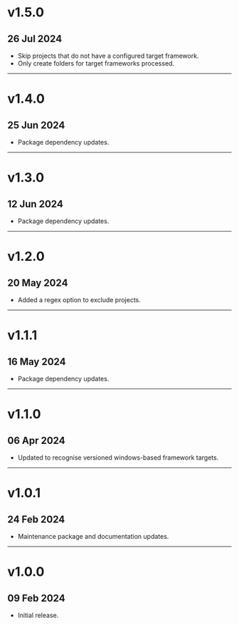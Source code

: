 # v1.5.0
## 26 Jul 2024

* Skip projects that do not have a configured target framework.
* Only create folders for target frameworks processed.

---


# v1.4.0
## 25 Jun 2024

* Package dependency updates.

---


# v1.3.0
## 12 Jun 2024

* Package dependency updates.

---


# v1.2.0
## 20 May 2024

* Added a regex option to exclude projects.

---


# v1.1.1
## 16 May 2024

* Package dependency updates.

---


# v1.1.0
## 06 Apr 2024

* Updated to recognise versioned windows-based framework targets.

---


# v1.0.1
## 24 Feb 2024

* Maintenance package and documentation updates.

---


# v1.0.0
## 09 Feb 2024

* Initial release.